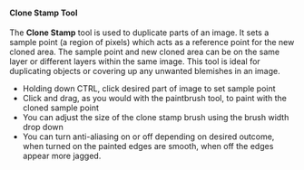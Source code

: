 #### Clone Stamp Tool
The **Clone Stamp** tool is used to duplicate parts of an image. It sets a sample point (a region of pixels) which acts as a reference point for the new cloned area. The sample point and new cloned area can be on the same layer or different layers within the same image. This tool is ideal for duplicating objects or covering up any unwanted blemishes in an image.
* Holding down CTRL, click desired part of image to set sample point
* Click and drag, as you would with the paintbrush tool, to paint with the cloned sample point
* You can adjust the size of the clone stamp brush using the brush width drop down
* You can turn anti-aliasing on or off depending on desired outcome, when turned on the painted edges are smooth, when off the edges appear more jagged.
